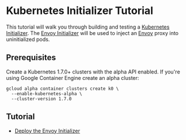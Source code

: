 # Kubernetes Initializer Tutorial

This tutorial will walk you through building and testing a [Kubernetes Initializer](https://kubernetes.io/docs/admin/extensible-admission-controllers/#what-are-initializers). The [Envoy Initializer](envoy-initializer) will be used to inject an [Envoy](https://lyft.github.io/envoy) proxy into uninitialized pods. 

## Prerequisites

Create a Kubernetes 1.7.0+ clusters with the alpha API enabled. If you're using Google Container Engine create an alpha cluster:

```
gcloud alpha container clusters create k0 \
  --enable-kubernetes-alpha \
  --cluster-version 1.7.0
```

## Tutorial

* [Deploy the Envoy Initializer](docs/deploy-envoy-initializer.md)
